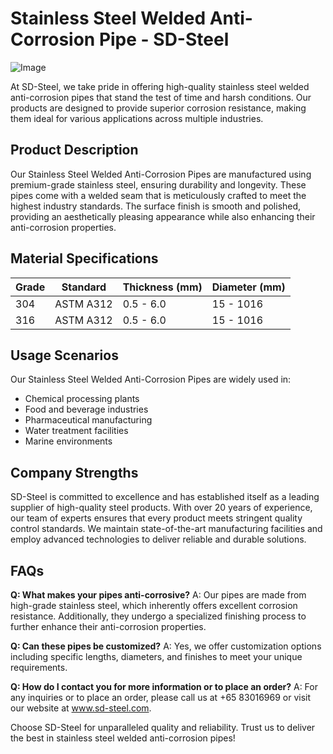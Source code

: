 # Stainless Steel Welded Anti-Corrosion Pipe - SD-Steel

![Image](https://github.com/user-attachments/assets/2567258e-e124-4816-932d-1809bd27ef0b)

At SD-Steel, we take pride in offering high-quality stainless steel welded anti-corrosion pipes that stand the test of time and harsh conditions. Our products are designed to provide superior corrosion resistance, making them ideal for various applications across multiple industries.

## Product Description
Our Stainless Steel Welded Anti-Corrosion Pipes are manufactured using premium-grade stainless steel, ensuring durability and longevity. These pipes come with a welded seam that is meticulously crafted to meet the highest industry standards. The surface finish is smooth and polished, providing an aesthetically pleasing appearance while also enhancing their anti-corrosion properties.

## Material Specifications
| Grade | Standard | Thickness (mm) | Diameter (mm) |
|-------|----------|----------------|----------------|
| 304   | ASTM A312 | 0.5 - 6.0      | 15 - 1016      |
| 316   | ASTM A312 | 0.5 - 6.0      | 15 - 1016      |

## Usage Scenarios
Our Stainless Steel Welded Anti-Corrosion Pipes are widely used in:
- Chemical processing plants
- Food and beverage industries
- Pharmaceutical manufacturing
- Water treatment facilities
- Marine environments

## Company Strengths
SD-Steel is committed to excellence and has established itself as a leading supplier of high-quality steel products. With over 20 years of experience, our team of experts ensures that every product meets stringent quality control standards. We maintain state-of-the-art manufacturing facilities and employ advanced technologies to deliver reliable and durable solutions.

## FAQs
**Q: What makes your pipes anti-corrosive?**
A: Our pipes are made from high-grade stainless steel, which inherently offers excellent corrosion resistance. Additionally, they undergo a specialized finishing process to further enhance their anti-corrosion properties.

**Q: Can these pipes be customized?**
A: Yes, we offer customization options including specific lengths, diameters, and finishes to meet your unique requirements.

**Q: How do I contact you for more information or to place an order?**
A: For any inquiries or to place an order, please call us at +65 83016969 or visit our website at www.sd-steel.com.

Choose SD-Steel for unparalleled quality and reliability. Trust us to deliver the best in stainless steel welded anti-corrosion pipes!